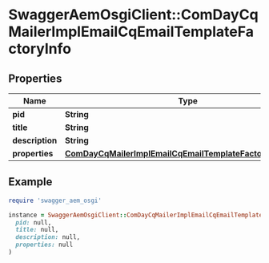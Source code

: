# SwaggerAemOsgiClient::ComDayCqMailerImplEmailCqEmailTemplateFactoryInfo

## Properties

| Name | Type | Description | Notes |
| ---- | ---- | ----------- | ----- |
| **pid** | **String** |  | [optional] |
| **title** | **String** |  | [optional] |
| **description** | **String** |  | [optional] |
| **properties** | [**ComDayCqMailerImplEmailCqEmailTemplateFactoryProperties**](ComDayCqMailerImplEmailCqEmailTemplateFactoryProperties.md) |  | [optional] |

## Example

```ruby
require 'swagger_aem_osgi'

instance = SwaggerAemOsgiClient::ComDayCqMailerImplEmailCqEmailTemplateFactoryInfo.new(
  pid: null,
  title: null,
  description: null,
  properties: null
)
```

